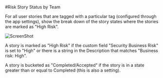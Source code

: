 #Risk Story Status by Team

For all user stories that are tagged with a particular tag (configured through the app settings), show the break down of the story states where the stories are marked as "High Risk".

![ScreenShot](/images/risk-story-status.png)

A story is marked as "High Risk" if the custom field "Security Business Risk" is set to "High" or there is a string in the Description that matches "Business risk: High".  

A story is bucketed as "Completed/Accepted" if the story is in a state greater than or equal to Completed (this is also a setting).  


